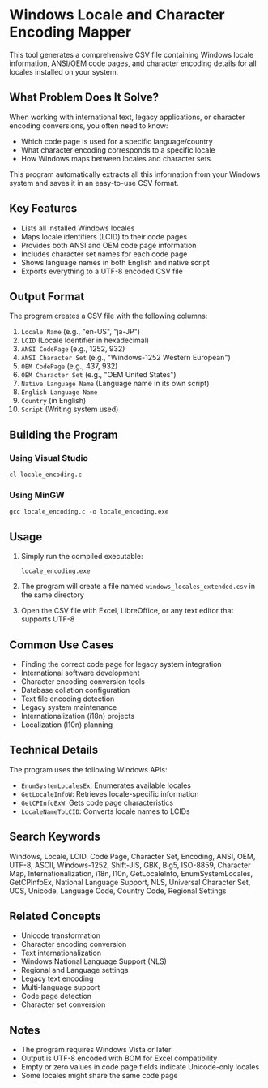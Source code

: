 # Windows Locale and Character Encoding Mapper

This tool generates a comprehensive CSV file containing Windows locale information, ANSI/OEM code pages, and character encoding details for all locales installed on your system.

## What Problem Does It Solve?

When working with international text, legacy applications, or character encoding conversions, you often need to know:
- Which code page is used for a specific language/country
- What character encoding corresponds to a specific locale
- How Windows maps between locales and character sets

This program automatically extracts all this information from your Windows system and saves it in an easy-to-use CSV format.

## Key Features

- Lists all installed Windows locales
- Maps locale identifiers (LCID) to their code pages
- Provides both ANSI and OEM code page information
- Includes character set names for each code page
- Shows language names in both English and native script
- Exports everything to a UTF-8 encoded CSV file

## Output Format

The program creates a CSV file with the following columns:
1. `Locale Name` (e.g., "en-US", "ja-JP")
2. `LCID` (Locale Identifier in hexadecimal)
3. `ANSI CodePage` (e.g., 1252, 932)
4. `ANSI Character Set` (e.g., "Windows-1252 Western European")
5. `OEM CodePage` (e.g., 437, 932)
6. `OEM Character Set` (e.g., "OEM United States")
7. `Native Language Name` (Language name in its own script)
8. `English Language Name`
9. `Country` (in English)
10. `Script` (Writing system used)

## Building the Program

### Using Visual Studio

```batch
cl locale_encoding.c
```

### Using MinGW

```batch
gcc locale_encoding.c -o locale_encoding.exe
```

## Usage

1. Simply run the compiled executable:
   ```batch
   locale_encoding.exe
   ```

2. The program will create a file named `windows_locales_extended.csv` in the same directory

3. Open the CSV file with Excel, LibreOffice, or any text editor that supports UTF-8

## Common Use Cases

- Finding the correct code page for legacy system integration
- International software development
- Character encoding conversion tools
- Database collation configuration
- Text file encoding detection
- Legacy system maintenance
- Internationalization (i18n) projects
- Localization (l10n) planning

## Technical Details

The program uses the following Windows APIs:
- `EnumSystemLocalesEx`: Enumerates available locales
- `GetLocaleInfoW`: Retrieves locale-specific information
- `GetCPInfoExW`: Gets code page characteristics
- `LocaleNameToLCID`: Converts locale names to LCIDs

## Search Keywords

Windows, Locale, LCID, Code Page, Character Set, Encoding, ANSI, OEM, UTF-8, ASCII, Windows-1252, Shift-JIS, GBK, Big5, ISO-8859, Character Map, Internationalization, i18n, l10n, GetLocaleInfo, EnumSystemLocales, GetCPInfoEx, National Language Support, NLS, Universal Character Set, UCS, Unicode, Language Code, Country Code, Regional Settings

## Related Concepts

- Unicode transformation
- Character encoding conversion
- Text internationalization
- Windows National Language Support (NLS)
- Regional and Language settings
- Legacy text encoding
- Multi-language support
- Code page detection
- Character set conversion

## Notes

- The program requires Windows Vista or later
- Output is UTF-8 encoded with BOM for Excel compatibility
- Empty or zero values in code page fields indicate Unicode-only locales
- Some locales might share the same code page
